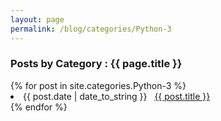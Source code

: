 ```yaml
---
layout: page
permalink: /blog/categories/Python-3
---
```


<h3> Posts by Category : {{ page.title }} </h3>

<div class="card">
{% for post in site.categories.Python-3 %}
 <li class="category-posts"><span>{{ post.date | date_to_string }}</span> &nbsp; <a href="{{ post.url }}">{{ post.title }}</a></li>
{% endfor %}
</div>
